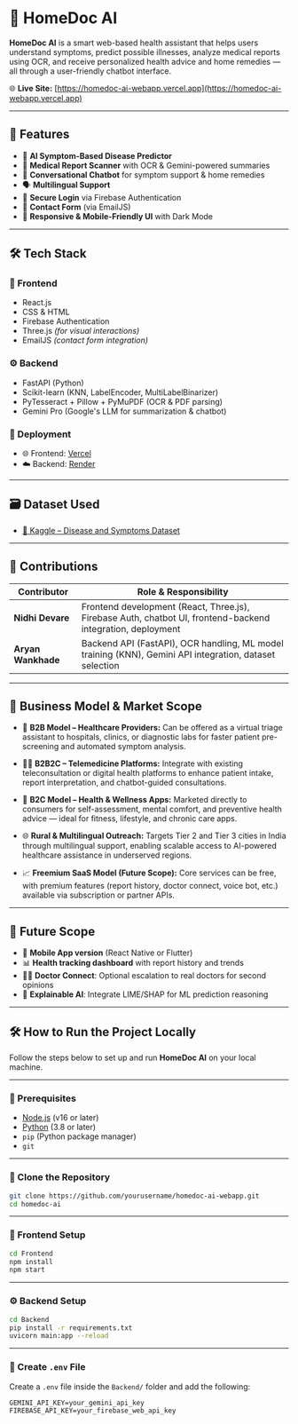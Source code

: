# 🏥 HomeDoc AI

**HomeDoc AI** is a smart web-based health assistant that helps users understand symptoms, predict possible illnesses, analyze medical reports using OCR, and receive personalized health advice and home remedies — all through a user-friendly chatbot interface.

🌐 **Live Site:** [https://homedoc-ai-webapp.vercel.app](https://homedoc-ai-webapp.vercel.app)

---

## 🧩 Features

- 🤖 **AI Symptom-Based Disease Predictor**
- 🧾 **Medical Report Scanner** with OCR & Gemini-powered summaries
- 💬 **Conversational Chatbot** for symptom support & home remedies
- 🗣️ **Multilingual Support** 
- 🔐 **Secure Login** via Firebase Authentication
- 📩 **Contact Form** (via EmailJS)
- 📱 **Responsive & Mobile-Friendly UI** with Dark Mode

---

## 🛠️ Tech Stack

### 🎨 Frontend
- React.js  
- CSS & HTML  
- Firebase Authentication  
- Three.js *(for visual interactions)*  
- EmailJS *(contact form integration)*

### ⚙️ Backend
- FastAPI (Python)
- Scikit-learn (KNN, LabelEncoder, MultiLabelBinarizer)
- PyTesseract + Pillow + PyMuPDF (OCR & PDF parsing)
- Gemini Pro (Google's LLM for summarization & chatbot)

### 🚀 Deployment
- 🌐 Frontend: [Vercel](https://vercel.com)
- ☁️ Backend: [Render](https://render.com)

---

## 🗃️ Dataset Used

- [🧪 Kaggle – Disease and Symptoms Dataset](https://www.kaggle.com/datasets/dhivyeshrk/diseases-and-symptoms-dataset)

---

## 👥 Contributions

| Contributor        | Role & Responsibility                                                                 |
|--------------------|----------------------------------------------------------------------------------------|
| **Nidhi Devare**   | Frontend development (React, Three.js), Firebase Auth, chatbot UI, frontend-backend integration, deployment |
| **Aryan Wankhade** | Backend API (FastAPI), OCR handling, ML model training (KNN), Gemini API integration, dataset selection |

---

## 💼 Business Model & Market Scope

- 🏥 **B2B Model – Healthcare Providers:** Can be offered as a virtual triage assistant to hospitals, clinics, or diagnostic labs for faster patient pre-screening and automated symptom analysis.

- 👩‍⚕️ **B2B2C – Telemedicine Platforms:** Integrate with existing teleconsultation or digital health platforms to enhance patient intake, report interpretation, and chatbot-guided consultations.

- 📱 **B2C Model – Health & Wellness Apps:** Marketed directly to consumers for self-assessment, mental comfort, and preventive health advice — ideal for fitness, lifestyle, and chronic care apps.

- 🌐 **Rural & Multilingual Outreach:** Targets Tier 2 and Tier 3 cities in India through multilingual support, enabling scalable access to AI-powered healthcare assistance in underserved regions.

- 📈 **Freemium SaaS Model (Future Scope):** Core services can be free, with premium features (report history, doctor connect, voice bot, etc.) available via subscription or partner APIs.


---

## 🔮 Future Scope

- 📲 **Mobile App version** (React Native or Flutter)
- 📊 **Health tracking dashboard** with report history and trends
- 👨‍⚕️ **Doctor Connect**: Optional escalation to real doctors for second opinions
- 🔎 **Explainable AI**: Integrate LIME/SHAP for ML prediction reasoning

---

## 🛠️ How to Run the Project Locally

Follow the steps below to set up and run **HomeDoc AI** on your local machine.

---

### 🔹 Prerequisites

- [Node.js](https://nodejs.org/) (v16 or later)
- [Python](https://www.python.org/) (3.8 or later)
- `pip` (Python package manager)
- `git`

---

### 📁 Clone the Repository

```bash
git clone https://github.com/yourusername/homedoc-ai-webapp.git
cd homedoc-ai
```
---

### 🎨 Frontend Setup

```bash
cd Frontend
npm install
npm start
```
---

### ⚙️ Backend Setup
```bash
cd Backend
pip install -r requirements.txt
uvicorn main:app --reload
```
---

### 🔐 Create `.env` File

Create a `.env` file inside the `Backend/` folder and add the following:

```env
GEMINI_API_KEY=your_gemini_api_key
FIREBASE_API_KEY=your_firebase_web_api_key
